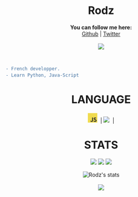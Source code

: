 <h1 align="center">Rodz</h1>

<p align="center">
	<b>You can follow me here:</b><br>
	<a href="https://github.com/Rodzpm">Github</a> |
	<a href="https://twitter.com/ehcmoa">Twitter</a> 
	<br><br>
	<img src="https://media.giphy.com/media/C8A8UNursWU8NUCoDk/giphy.gif" />
</p>

#
```diff
- French developper.
- Learn Python, Java-Script
```
#
<h1 align="center">LANGUAGE</h1>

<p align="center"> 
  <code><img height="25" src="https://raw.githubusercontent.com/github/explore/80688e429a7d4ef2fca1e82350fe8e3517d3494d/topics/javascript/javascript.png"></code>&nbsp; |
  <code><img height="25" src="https://upload.wikimedia.org/wikipedia/commons/thumb/c/c3/Python-logo-notext.svg/1024px-Python-logo-notext.svg.png"></code>&nbsp; |
</p>

#
<h1 align="center">STATS</h1>
<p align="center">
  <img src="https://img.shields.io/github/followers/Rodzpm?style=social">
  <img src="https://img.shields.io/github/stars/Rodzpm?style=social">
  <img src="https://komarev.com/ghpvc/?username=Rodzpm&color=blue">
</p>

<p align="center"> <img align="center" src="https://github-readme-stats.vercel.app/api?username=Rodzpm&show_icons=true&include_all_commits=true&show_icons=true&title_color=fff&icon_color=79ff97&text_color=9f9f9f&bg_color=151515" alt="Rodz's stats" /> </p>

<p align="center"> <img align="center" src="https://github-readme-stats.vercel.app/api/top-langs/?username=Rodzpm&layout=compact&show_icons=true&title_color=fff&icon_color=79ff97&text_color=9f9f9f&bg_color=151515" /></p>
